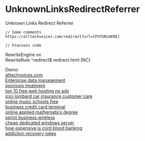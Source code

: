 # UnknownLinksRedirectReferrer
 Unknown Links Redirect Referrer<br>

    // Some comments
    https://alltechvoices.com/redirect?url=[PUTURLHERE]

    // htaccess code
RewriteEngine on<br>
RewriteRule ^redirect$ redirect.html [NC]<br>

Demo:<br>
<a href="https://alltechvoices.com/" title="alltechvoices.com">alltechvoices.com</a><br />
<a href="https://alltechvoices.com/web?q=enterprise+data+management+solutions" title="Enterprise data management">Enterprise data management</a><br />
		<a target='_blank' title='psoriosis treatment' href='https://alltechvoices.com/web?q=psoriosis+treatment'>psoriosis treatment</a>
<br />		<a target='_blank' title='top 10 free web hosting no ads' href='https://alltechvoices.com/web?q=top+10+free+web+hosting+no+ads'>top 10 free web hosting no ads</a>
<br />		<a target='_blank' title='icici lombard car insurance customer care' href='https://alltechvoices.com/web?q=icici+lombard+car+insurance+customer+care'>icici lombard car insurance customer care</a>
<br />		<a target='_blank' title='online music schools free' href='https://alltechvoices.com/web?q=online+music+schools+free'>online music schools free</a>
<br />		<a target='_blank' title='business credit card terminal' href='https://alltechvoices.com/web?q=business+credit+card+terminal'>business credit card terminal</a>
<br />		<a target='_blank' title='online applied mathematics degree' href='https://alltechvoices.com/web?q=online+applied+mathematics+degree'>online applied mathematics degree</a>
<br />		<a target='_blank' title='sprint business wireless' href='https://alltechvoices.com/web?q=sprint+business+wireless'>sprint business wireless</a>
<br />		<a target='_blank' title='cheap dedicated windows server' href='https://alltechvoices.com/web?q=cheap+dedicated+windows+server'>cheap dedicated windows server</a>
<br />		<a target='_blank' title='how expensive is cord blood banking' href='https://alltechvoices.com/web?q=how+expensive+is+cord+blood+banking'>how expensive is cord blood banking</a>
<br />		<a target='_blank' title='addiction recovery jokes' href='https://alltechvoices.com/web?q=addiction+recovery+jokes'>addiction recovery jokes</a>
